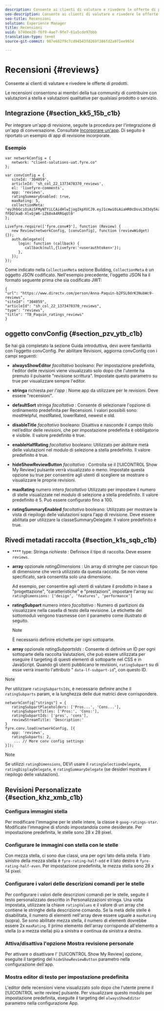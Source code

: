 ```yaml
---
description: Consente ai clienti di valutare e rivedere le offerte di prodotti.
seo-description: Consente ai clienti di valutare e rivedere le offerte di prodotti.
seo-title: Recensioni
solution: Experience Manager
title: Recensioni
uuid: b740ee28-f6f9-4ae7-9fe7-61a5cde97bbb
translation-type: tm+mt
source-git-commit: 987e682f9c7cd94543fd269f386fd2a971ee9934

---
```



# Recensioni {#reviews}

Consente ai clienti di valutare e rivedere le offerte di prodotti.

Le recensioni consentono ai membri della tua community di contribuire con valutazioni a stella e valutazioni qualitative per qualsiasi prodotto o servizio.

## Integrazione {#section_kk5_15b_c1b}

Per integrare un'app di revisione, seguite la procedura per l'integrazione di un'app di conversazione. Consultate [Incorporare un'app](/help/implementation/c-livefyre-identity-comp/t-using-studio-to-connect-your-social-apps-to-your-livefyre-implementation.md). Di seguito è riportato un esempio di app di revisione incorporate.

### Esempio 

```
var networkConfig = { 
   network: "client-solutions-uat.fyre.co" 
}; 
  
var convConfig = { 
   siteId: '304059', 
   articleId: 'sh_col_22_1373478370_reviews', 
   el: 'livefyre-comments', 
   app: 'reviews', 
   ratingSummaryEnabled: true, 
   maxRating: 5, 
   collectionMeta: 'eyJhbGciOiAiSFMyNTYiLCAidHlwIjogIkpXVCJ9.eyJ1cmwiOiAiaHR0cDovL3d3dy5kaXJlY3R2LmNvbS9wZXJzb24vQW5uYS1QYXF1aW4tYjJGU0wwZHJLM051YldjOS1yZXZpZXdzIiwgInNpdGVJZCI6ICIzMDQwNTkiLCAiYXJ0aWNsZUlkIjogInNoX2NvbF8yMl8xMzczNDc4MzcwX3Jldmlld3MiLCAidHlwZSI6ICJyZXZpZXdzIiwgInRpdGxlIjogIlRCX1BhcXVpbl9yYXRpbmdzX3Jldmlld3MifQ.hes3KMwygCG-fFDQlkaB-XlxGjW6-iZ68xA4RRGqUl0' 
}; 
  
Livefyre.require(['fyre.conv#3'], function (Review) { 
   new Review(networkConfig, [convConfig], function (reviewWidget) {}); 
   auth.delegate({ 
      login: function (callback) { 
         callback(null,{livefyre:'<userauthtoken>'}); 
      }, 
   }); 
});
```

Come indicato nella `CollectionMeta` sezione Building, `CollectionMeta` è un oggetto JSON codificato. Nell'esempio precedente, l'oggetto JSON ha il formato seguente prima che sia codificato JWT:

```
{ 
"url": "https://www.directv.com/person/Anna-Paquin-b2FSL0drK3NubWc9-reviews",  
"siteId": "304059",  
"articleId": "sh_col_22_1373478370_reviews",  
"type": "reviews",  
"title": "TB_Paquin_ratings_reviews" 
}
```

## oggetto convConfig {#section_pzv_ytb_c1b}

Se hai già completato la sezione Guida introduttiva, devi avere familiarità con l’oggetto convConfig. Per abilitare Revisioni, aggiorna convConfig con i campi seguenti:

* **alwaysShowEditor** *facoltativo* booleano: Per impostazione predefinita, l'editor delle revisioni viene visualizzato solo dopo che l'utente ha premuto il pulsante "revisione scrittura". Impostate questo parametro su true per visualizzare sempre l'editor.

* **stringa** richiesta *per l'app* : Nome app da utilizzare per le revisioni. Deve essere "recensioni".

* **defaultSort** stringa *facoltativa* : Consente di selezionare l'opzione di ordinamento predefinita per Recensioni. I valori possibili sono: mostHelpful, mostRated, lowerRated, newest e old.

* **disableTitle** *facoltativo* booleano: Disattiva e nasconde il campo titolo nell’editor delle revisioni, che per impostazione predefinita è obbligatorio e visibile. Il valore predefinito è true.

* **enableHalfRating** *facoltativo* booleano: Utilizzato per abilitare metà delle valutazioni nel modulo di selezione a stella predefinito. Il valore predefinito è true.

* **hideShowReviewButton** *facoltativo* : Controlla se il [!UICONTROL Show My Review] pulsante verrà visualizzato o meno. Impostate questa opzione su true per consentire agli utenti di scegliere se mostrare o visualizzare le proprie revisioni.

* **maxRating** numero intero *facoltativo* Utilizzato per impostare il numero di stelle visualizzate nel modulo di selezione a stella predefinito. Il valore predefinito è 5. Può essere configurato fino a 100.

* **ratingSummaryEnabled** *facoltativo* booleano: Utilizzato per mostrare la vista di riepilogo delle valutazioni sopra l'app di revisione. Deve essere abilitata per utilizzare la classeSummaryDelegate. Il valore predefinito è true.

## Rivedi metadati raccolta {#section_k1s_sqb_c1b}

* **** type: Stringa *richiesta* : Definisce il tipo di raccolta. Deve essere `reviews`.

* **array** opzionale *ratingDimensions* : Un array di stringhe per ciascun tipo di dimensione che verrà utilizzato da questa raccolta. Se non viene specificato, sarà consentita solo una dimensione.

   Ad esempio, per consentire agli utenti di valutare il prodotto in base a "progettazione", "caratteristiche" e "prestazioni", impostare l'array su: `ratingDimensions: [‘design’, ‘features’, ‘performance’]`

* **ratingSubpart** numero intero *facoltativo* : Numero di partizioni da visualizzare nella casella di testo della revisione. Le etichette dei sottomoduli vengono trasmesse con il parametro come illustrato di seguito.

   >[!NOTE]
   >È necessario definire etichette per ogni sottoparte.

* **array** opzionale *ratingSubpartsIds* : Consente di definire un ID per ogni sottoparte della raccolta Valutazioni, che può essere utilizzata per eseguire il targeting di questi elementi di sottoparte nel CSS e in JavaScript. Quando gli utenti pubblicano le revisioni, `ratingSubpart` su di esse verrà inserito l'attributo " `data-lf-subpart-id`", con questo ID.

>[!NOTE]
>
>Per utilizzare `ratingSubpartsIds`, è necessario definire anche il `ratingSubparts` param, e la lunghezza delle due matrici deve corrispondere.

```
networkConfig["strings"] = { 
   ratingSubpartPlaceholders: ['Pros...', 'Cons...'], 
   ratingSubpartTitles: ['Pros:', 'Cons:'], 
   ratingSubpartIds: ['pros', 'cons'], 
   reviewStreamTitle: 'Description:' 
} 
fyre.conv.load(networkConfig, [{ 
   app: 'reviews', 
   ratingSubparts: 2, 
    ... // More conv config settings 
}]);
```

>[!NOTE]
>
>Se utilizzi `ratingDimensions`, DEVI usare il `ratingSelectionDelegate`, `ratingDisplayDelegate`, e `ratingSummaryDelegate` (se desideri mostrare il riepilogo delle valutazioni).

## Revisioni Personalizzate {#section_khz_xmb_c1b}

### Configura immagini stella

Per modificare l'immagine per le stelle intere, la classe è `goog-ratings-star`. Modificate l’immagine di sfondo impostandola come desiderate. Per impostazione predefinita, le stelle sono 28 x 28 pixel.

### Configurare le immagini con stella con le stelle

Con mezza stella, ci sono due classi, una per ogni lato della stella. Il lato sinistro della mezza stella è `fyre-rating-half-odd` e il lato destro è `fyre-rating-half-even`. Per impostazione predefinita, le mezza stella sono 28 x 14 pixel.

### Configurare i valori delle descrizioni comandi per le stelle

Per configurare i valori delle descrizioni comandi per le stelle, seguite il testo personalizzato descritto in Personalizzazioni stringa. Una volta impostata, utilizzare la chiave `ratingValues` e il valore di un array che contiene le stringhe della descrizione comando. Se la metà delle stelle è disabilitata, il numero di elementi nell'array deve essere uguale a `maxRating` (sopra). Se sono abilitate mezza stella, il numero di elementi dovrebbe essere 2x `maxRating`. Il primo elemento dell'array corrisponde all'elemento a stella (o a mezza stella) più a sinistra e continua da sinistra a destra.

### Attiva/disattiva l'opzione Mostra revisione personale

Per attivare o disattivare l' [!UICONTROL Show My Review] opzione, eseguite il targeting del `hideShowReviewButton` parametro nella configurazione dell'app.

### Mostra editor di testo per impostazione predefinita

L'editor delle recensioni viene visualizzato solo dopo che l'utente preme il [!UICONTROL write review] pulsante. Per visualizzare questo modulo per impostazione predefinita, eseguite il targeting del `alwaysShowEditor` parametro nella configurazione App.
